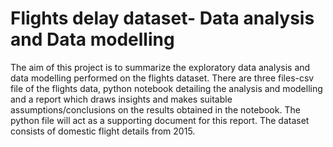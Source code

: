 # Flights delay dataset- Data analysis and Data modelling

The aim of this project is to summarize the exploratory data analysis and data modelling performed on
the flights dataset. There are three files-csv file of the flights data, python notebook detailing the analysis and modelling and a report which draws insights and makes suitable
assumptions/conclusions on the results obtained in the notebook. The python file will act as a
supporting document for this report. The dataset consists of domestic flight details from 2015.
